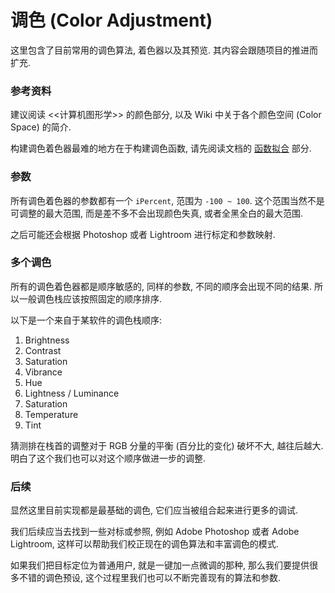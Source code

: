 # 调色 (Color Adjustment)

这里包含了目前常用的调色算法, 着色器以及其预览. 其内容会跟随项目的推进而扩充.


### 参考资料

建议阅读 <<计算机图形学>> 的颜色部分, 以及 Wiki 中关于各个颜色空间 (Color Space) 的简介.

构建调色着色器最难的地方在于构建调色函数, 请先阅读文档的 [函数拟合](#math/function-fitting) 部分.


### 参数

所有调色着色器的参数都有一个 `iPercent`, 范围为 `-100 ~ 100`. 这个范围当然不是可调整的最大范围, 而是差不多不会出现颜色失真, 或者全黑全白的最大范围.

之后可能还会根据 Photoshop 或者 Lightroom 进行标定和参数映射.



### 多个调色

所有的调色着色器都是顺序敏感的, 同样的参数, 不同的顺序会出现不同的结果. 所以一般调色栈应该按照固定的顺序排序.

以下是一个来自于某软件的调色栈顺序:

1. Brightness
2. Contrast
3. Saturation
4. Vibrance
5. Hue
6. Lightness / Luminance
7. Saturation
8. Temperature
9. Tint

猜测排在栈首的调整对于 RGB 分量的平衡 (百分比的变化) 破坏不大, 越往后越大. 明白了这个我们也可以对这个顺序做进一步的调整.



### 后续

显然这里目前实现都是最基础的调色, 它们应当被组合起来进行更多的调试.

我们后续应当去找到一些对标或参照, 例如 Adobe Photoshop 或者 Adobe Lightroom, 这样可以帮助我们校正现在的调色算法和丰富调色的模式.

如果我们把目标定位为普通用户, 就是一键加一点微调的那种, 那么我们要提供很多不错的调色预设, 这个过程里我们也可以不断完善现有的算法和参数.